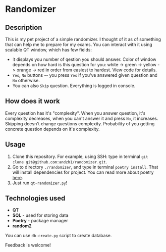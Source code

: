 # Randomizer
## Description
This is my pet project of a simple randomizer. I thought of it as of something that can help me to prepare for my exams. You can interact with it using scalable QT window, which has few fields: 
- It displays you number of qestion you should answer. Color of window depends on how hard is this question for you: white -> green -> yellow -> orange -> red in order from easiest to hardest. View code for details.
- `Yes`, `No` buttons -- you press `Yes` if you've answered given question and `No` otherwise.
- You can also `Skip` question.
Everything is logged in console. 

## How does it work
Every question has it's "complexity". When you answer question, it's complexity decreases, when you can't answer it and press `No`, it increases. Skipping doesn't change questions complexity.
Probability of you getting concrete question depends on it's complexity.

## Usage
1. Clone this repository. For example, using SSH: type in terminal `git clone git@github.com:andzh1/randomizer.git`.
2. Go to directory `./randomizer`, and type in terminal `poetry install`. That will install dependencies for project. You can read more about poetry [here](https://python-poetry.org/).
3. Just run `qt-randomizer.py`!

## Technologies used
- **QT**
- **SQL** - used for storing data
- **Poetry** - package manager
- **random2**

You can use `db-create.py` script to create database.

Feedback is welcome!
